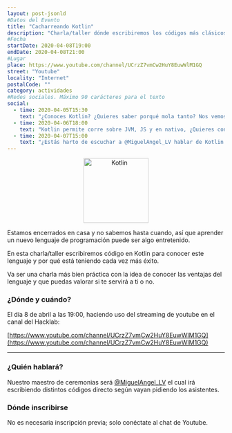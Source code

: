 ```yaml
---
layout: post-jsonld
#Datos del Evento
title: "Cacharreando Kotlin"
description: "Charla/taller dónde escribiremos los códigos más clásicos en Kotlin haciendo uso de sus ventajas"
#Fecha
startDate: 2020-04-08T19:00
endDate: 2020-04-08T21:00
#Lugar
place: https://www.youtube.com/channel/UCrzZ7vmCw2HuY8EuwWlM1GQ
street: "Youtube"
locality: "Internet"
postalCode: ""
category: actividades
#Redes sociales. Máximo 90 carácteres para el texto
social:
  - time: 2020-04-05T15:30
    text: "¿Conoces Kotlin? ¿Quieres saber porqué mola tanto? Nos vemos el día 8 en la sesión online"
  - time: 2020-04-06T18:00
    text: "Kotlin permite corre sobre JVM, JS y en nativo, ¿Quieres conocerlo?"
  - time: 2020-04-07T15:00
    text: "¿Estás harto de escuchar a @MiguelAngel_LV hablar de Kotlin y no sabes por qué le mola tanto? Averígualo mañana."
---
```


<p align="center">
  <img style="width:150px;" src="https://deviniti.com/wp-content/uploads/2019/02/kotlin-logo.png" alt="Kotlin" />
</p>


Estamos encerrados en casa y no sabemos hasta cuando, así que aprender un nuevo lenguaje de programación puede ser algo entretenido.


En esta charla/taller escribiremos código en Kotlin para conocer este lenguaje y por qué está teniendo cada vez más éxito. 


Va ser una charla más bien práctica con la idea de conocer las ventajas del lenguaje y que puedas valorar si te servirá a ti o no.


### ¿Dónde y cuándo?

El día 8 de abril a las 19:00, haciendo uso del streaming de youtube en el canal del Hacklab:

[https://www.youtube.com/channel/UCrzZ7vmCw2HuY8EuwWlM1GQ](https://www.youtube.com/channel/UCrzZ7vmCw2HuY8EuwWlM1GQ)

---

### ¿Quién hablará?

Nuestro maestro de ceremonias será [@MiguelAngel_LV](https://twitter.com/MiguelAngel_LV) el cual irá escribiendo distintos códigos directo según vayan pidiendo los asistentes. 

### Dónde inscribirse

No es necesaria inscripción previa; solo conéctate al chat de Youtube.

